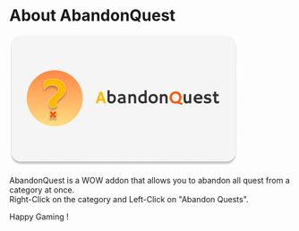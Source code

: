# About AbandonQuest

![AbandonQuest](medias/banner.png)

AbandonQuest is a WOW addon that allows you to abandon all quest from a category at once.  
Right-Click on the category and Left-Click on "Abandon Quests".  

Happy Gaming !
